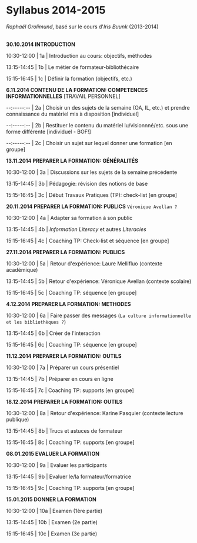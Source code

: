# Syllabus 2014-2015

*Raphaël Grolimund*, basé sur le cours d'*Iris Buunk* (2013-2014)<br/>
<br/>

**30.10.2014 INTRODUCTION**

10:30-12:00 | 1a | Introduction au cours: objectifs, méthodes

13:15-14:45 | 1b | Le métier de formateur-bibliothécaire

15:15-16:45 | 1c | Définir la formation (objectifs, etc.)


**6.11.2014 CONTENU DE LA FORMATION: COMPETENCES INFORMATIONNELLES** [TRAVAIL PERSONNEL]

--:-----:-- | 2a | Choisir un des sujets de la semaine (OA, IL, etc.) et prendre connaissance du matériel mis à disposition [individuel]

--:-----:-- | 2b | Restituer le contenu du matériel lu/visionnné/etc. sous une forme différente [individuel - BOF!]

--:-----:-- | 2c | Choisir un sujet sur lequel donner une formation [en groupe]


**13.11.2014 PREPARER LA FORMATION: GÉNÉRALITÉS**

10:30-12:00 | 3a | Discussions sur les sujets de la semaine précédente

13:15-14:45 | 3b | Pédagogie: révision des notions de base

15:15-16:45 | 3c | Début Travaux Pratiques (TP): check-list [en groupe]


**20.11.2014 PREPARER LA FORMATION: PUBLICS**
`Véronique Avellan ?`

10:30-12:00 | 4a | Adapter sa formation à son public

13:15-14:45 | 4b | *Information Literacy* et autres *Literacies*

15:15-16:45 | 4c | Coaching TP: Check-list et séquence [en groupe]


**27.11.2014 PREPARER LA FORMATION: PUBLICS**

10:30-12:00 | 5a | Retour d'expérience: Laure Mellifluo (contexte académique)

13:15-14:45 | 5b | Retour d'expérience: Véronique Avellan (contexte scolaire)

15:15-16:45 | 5c | Coaching TP: séquence [en groupe]


**4.12.2014 PREPARER LA FORMATION: METHODES**

10:30-12:00 | 6a | Faire passer des messages (`La culture informationnelle et les bibliothèques ?`)

13:15-14:45 | 6b | Créer de l'interaction

15:15-16:45 | 6c | Coaching TP: séquence [en groupe]


**11.12.2014 PREPARER LA FORMATION: OUTILS**

10:30-12:00 | 7a | Préparer un cours présentiel

13:15-14:45 | 7b | Préparer en cours en ligne

15:15-16:45 | 7c | Coaching TP: supports [en groupe]


**18.12.2014 PREPARER LA FORMATION: OUTILS**

10:30-12:00 | 8a | Retour d'expérience: Karine Pasquier (contexte lecture publique)

13:15-14:45 | 8b | Trucs et astuces de formateur

15:15-16:45 | 8c | Coaching TP: supports [en groupe]


**08.01.2015 EVALUER LA FORMATION**

10:30-12:00 | 9a | Evaluer les participants

13:15-14:45 | 9b | Evaluer le/la formateur/formatrice

15:15-16:45 | 9c | Coaching TP: supports [en groupe]


**15.01.2015 DONNER LA FORMATION**

10:30-12:00 | 10a | Examen (1ère partie)

13:15-14:45 | 10b | Examen (2e partie)

15:15-16:45 | 10c | Examen (3e partie)
